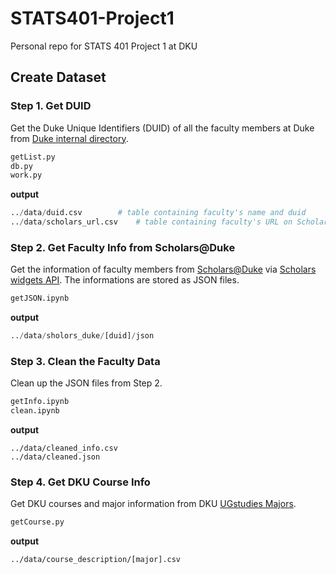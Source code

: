 # STATS401-Project1

Personal repo for STATS 401 Project 1 at DKU

## Create Dataset

### Step 1. Get DUID

Get the Duke Unique Identifiers (DUID) of all the faculty members at Duke from [Duke internal directory](https://directory.duke.edu/directory/search).

```bash
getList.py
db.py
work.py
```

**output**

```python
../data/duid.csv		# table containing faculty's name and duid
../data/scholars_url.csv	# table containing faculty's URL on Scholars@Duke
```

### Step 2. Get Faculty Info from Scholars@Duke

Get the information of faculty members from [Scholars@Duke](https://scholars.duke.edu/) via [Scholars widgets API](https://scholars.duke.edu/widgets/docs/#/). The informations are stored as JSON files.

```bash
getJSON.ipynb
```

**output**

```python
../data/sholors_duke/[duid]/json
```

### Step 3. Clean the Faculty Data

Clean up the JSON files from Step 2.

```bash
getInfo.ipynb
clean.ipynb
```

**output**

```
../data/cleaned_info.csv
../data/cleaned.json
```

### Step 4. Get DKU Course Info

Get DKU courses and major information from DKU [UGstudies Majors](https://ugstudies.dukekunshan.edu.cn/academics/majors/).

```bash
getCourse.py
```

**output**

```
../data/course_description/[major].csv

```
